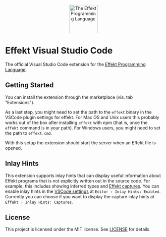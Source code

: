 <p align="center" >
    <img src="https://github.com/effekt-lang/effekt/assets/408265/abacd306-912a-480e-b930-7f1373657641" height="91px"
    alt="The Effekt Programming Language"
    title="The Effekt Programming Language">
</p>

# Effekt Visual Studio Code

The official Visual Studio Code extension for the [Effekt Programming Language](effekt-lang.org).

## Getting Started
You can install the extension through the marketplace (via. tab "Extensions").


As a last step, you might need to set the path to the `effekt` binary in the VSCode plugin settings for effekt.
For Mac OS and Unix users this probably works out of the box after installing `effekt` with npm (that is, once the `effekt` command is in your path). For Windows users, you might need to set the path to `effekt.cmd`.

With this setup the extension should start the server when an Effekt file is opened.

## Inlay Hints

This extension supports inlay hints that can display useful information about Effekt programs that is not explicitly written out in the source code.
For example, this includes showing inferred types and [Effekt captures](https://effekt-lang.org/tour/captures).
You can enable inlay hints in the [VSCode settings](vscode://settings/editor.inlayHints.enabled) at `Editor › Inlay Hints: Enabled`.
Currently you can choose if you want to display the capture inlay hints at `Effekt › Inlay Hints: Captures`.

## License

This project is licensed under the MIT license. See [LICENSE](LICENSE) for details.

